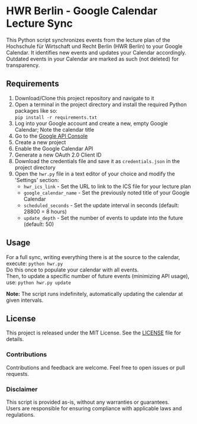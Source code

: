 # HWR Berlin - Google Calendar Lecture Sync

This Python script synchronizes events from the lecture plan of the Hochschule für Wirtschaft und Recht Berlin (HWR Berlin) to your Google Calendar. It identifies new events and updates your Calendar accordingly. Outdated events in your Calendar are marked as such (not deleted) for transparency.

## Requirements
1. Download/Clone this project repository and navigate to it
2. Open a terminal in the project directory and install the required Python packages like so:<br>`pip install -r requirements.txt`
3. Log into your Google account and create a new, empty Google Calendar; Note the calendar title
4. Go to the [Google API Console](https://console.developers.google.com/apis/dashboard)
5. Create a new project
6. Enable the Google Calendar API
7. Generate a new OAuth 2.0 Client ID
8. Download the credentials file and save it as `credentials.json` in the project directory
9. Open the `hwr.py` file in a text editor of your choice and modify the 'Settings' section:
    - `hwr_ics_link` - Set the URL to link to the ICS file for your lecture plan
    - `google_calendar_name` - Set the previously noted title of your Google Calendar
    - `scheduled_seconds` - Set the update interval in seconds (default: 28800 = 8 hours)
    - `update_depth` - Set the number of events to update into the future (default: 50)

## Usage
For a full sync, writing everything there is at the source to the calendar, execute: `python hwr.py`<br>
Do this once to populate your calendar with all events.<br>
Then, to update a specific number of future events (minimizing API usage), use: `python hwr.py update`

**Note:** The script runs indefinitely, automatically updating the calendar at given intervals.

## License
This project is released under the MIT License. See the [LICENSE](LICENSE) file for details.

### Contributions
Contributions and feedback are welcome. Feel free to open issues or pull requests.

### Disclaimer
This script is provided as-is, without any warranties or guarantees.<br>
Users are responsible for ensuring compliance with applicable laws and regulations.
